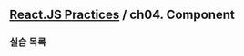 ## [React.JS Practices](https://github.com/kickscar-javascript/react-practices) / ch04. Component


### 실습 목록